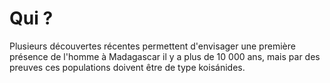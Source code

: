 # Qui ?

Plusieurs découvertes récentes permettent d'envisager une première présence de l'homme à Madagascar il y a plus de 10 000 ans, mais par des preuves ces populations doivent être de type koisánides.

